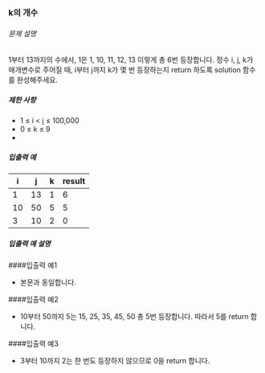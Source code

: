 ### k의 개수

###### 문제 설명

1부터 13까지의 수에서, 1은 1, 10, 11, 12, 13 이렇게 총 6번 등장합니다. 정수 i, j, k가 매개변수로 주어질 때, i부터 j까지 k가 몇 번 등장하는지 return 하도록 solution 함수를 완성해주세요.

##### 제한 사항
- 1 ≤ i < j ≤ 100,000
- 0 ≤ k ≤ 9
- 
##### 입출력 예

| i  | j  | k | result |
|----|----|---|--------|
| 1  | 13 | 1 | 6      |
| 10 | 50 | 5 | 5      |
| 3  | 10 | 2 | 0      |

##### 입출력 예 설명
####입출력 예1
- 본문과 동일합니다.

####입출력 예2
- 10부터 50까지 5는 15, 25, 35, 45, 50 총 5번 등장합니다. 따라서 5를 return 합니다.

####입출력 예3
- 3부터 10까지 2는 한 번도 등장하지 않으므로 0을 return 합니다.